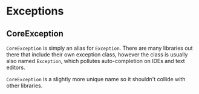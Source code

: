 # Exceptions

## CoreException

`CoreException` is simply an alias for `Exception`. There are many libraries
out there that include their own exception class, however the class is usually
also named `Exception`, which pollutes auto-completion on IDEs and text editors.

`CoreException` is a slightly more unique name so it shouldn't collide with
other libraries.